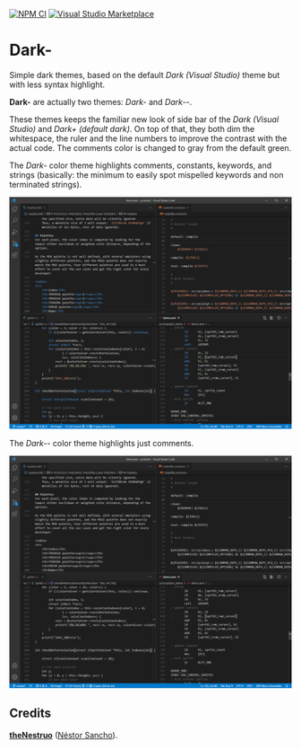 
[![NPM CI](https://github.com/theNestruo/dark-minus-theme-vscode/workflows/NPM%20CI/badge.svg)](https://github.com/theNestruo/dark-minus-theme-vscode/actions)
[![Visual Studio Marketplace](https://vsmarketplacebadge.apphb.com/version-short/theNestruo.dark-minus-theme.svg)](https://marketplace.visualstudio.com/items?itemName=theNestruo.dark-minus-theme)

# Dark-

Simple dark themes, based on the default _Dark (Visual Studio)_ theme but with less syntax highlight.

**Dark-** are actually two themes: _Dark-_ and _Dark--_.

These themes keeps the familiar new look of side bar of the _Dark (Visual Studio)_ and _Dark+ (default dark)_.
On top of that, they both dim the whitespace, the ruler and the line numbers to improve the contrast with the actual code.
The comments color is changed to gray from the default green.

The _Dark-_ color theme highlights comments, constants, keywords, and strings (basically: the minimum to easily spot mispelled keywords and non terminated strings).

![Dark-](doc/images/dark-minus-screenshot.png)

The _Dark--_ color theme highlights just comments.

![Dark-](doc/images/dark-minus-minus-screenshot.png)

## Credits

[**theNestruo**](https://github.com/theNestruo) ([Néstor Sancho](https://twitter.com/NestorSancho)).

